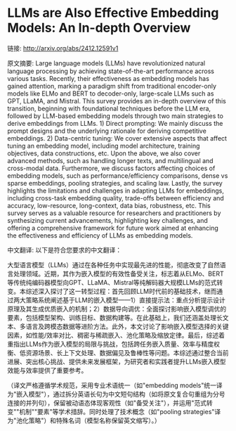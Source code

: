 # LLMs are Also Effective Embedding Models: An In-depth Overview

链接: http://arxiv.org/abs/2412.12591v1

原文摘要:
Large language models (LLMs) have revolutionized natural language processing
by achieving state-of-the-art performance across various tasks. Recently, their
effectiveness as embedding models has gained attention, marking a paradigm
shift from traditional encoder-only models like ELMo and BERT to decoder-only,
large-scale LLMs such as GPT, LLaMA, and Mistral. This survey provides an
in-depth overview of this transition, beginning with foundational techniques
before the LLM era, followed by LLM-based embedding models through two main
strategies to derive embeddings from LLMs. 1) Direct prompting: We mainly
discuss the prompt designs and the underlying rationale for deriving
competitive embeddings. 2) Data-centric tuning: We cover extensive aspects that
affect tuning an embedding model, including model architecture, training
objectives, data constructions, etc. Upon the above, we also cover advanced
methods, such as handling longer texts, and multilingual and cross-modal data.
Furthermore, we discuss factors affecting choices of embedding models, such as
performance/efficiency comparisons, dense vs sparse embeddings, pooling
strategies, and scaling law. Lastly, the survey highlights the limitations and
challenges in adapting LLMs for embeddings, including cross-task embedding
quality, trade-offs between efficiency and accuracy, low-resource,
long-context, data bias, robustness, etc. This survey serves as a valuable
resource for researchers and practitioners by synthesizing current
advancements, highlighting key challenges, and offering a comprehensive
framework for future work aimed at enhancing the effectiveness and efficiency
of LLMs as embedding models.

中文翻译:
以下是符合您要求的中文翻译：

大型语言模型（LLMs）通过在各种任务中实现最先进的性能，彻底改变了自然语言处理领域。近期，其作为嵌入模型的有效性备受关注，标志着从ELMo、BERT等传统纯编码器模型向GPT、LLaMA、Mistral等纯解码器大规模LLMs的范式转变。本综述深入探讨了这一转型过程：首先回顾LLM时代前的基础技术，继而通过两大策略系统阐述基于LLM的嵌入模型——1）直接提示法：重点分析提示设计原理及其生成优质嵌入的机制；2）数据导向调优：全面探讨影响嵌入模型调优的要素，包括模型架构、训练目标、数据构建等。在此基础上，我们还涵盖处理长文本、多语言及跨模态数据等进阶方法。此外，本文讨论了影响嵌入模型选择的关键因素，如性能/效率对比、稠密与稀疏嵌入、池化策略及缩放定律。最后，综述着重指出LLMs作为嵌入模型的局限与挑战，包括跨任务嵌入质量、效率与精度权衡、低资源场景、长上下文处理、数据偏见及鲁棒性等问题。本综述通过整合当前进展、突出核心挑战、提供未来发展框架，为研究者和实践者提升LLMs嵌入模型效能与效率提供了重要参考。

（译文严格遵循学术规范，采用专业术语统一（如"embedding models"统一译为"嵌入模型"），通过拆分英语长句为中文短句结构（如将原文复合句重组为分号连接的并列句），保留被动语态体现客观性（如"备受关注"），并运用"范式转变""机制""要素"等学术措辞。同时处理了技术概念（如"pooling strategies"译为"池化策略"）和特殊名词（模型名称保留英文缩写）。）
